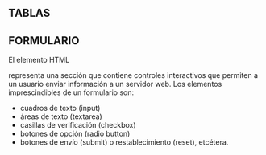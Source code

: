 ## TABLAS
## FORMULARIO
El elemento HTML <form> representa una sección que contiene controles
interactivos que permiten a un usuario enviar información a un servidor web.
Los elementos imprescindibles de un formulario son:
- cuadros de texto (input)
- áreas de texto (textarea)
- casillas de verificación (checkbox)
- botones de opción (radio button)
- botones de envío (submit) o restablecimiento (reset), etcétera.